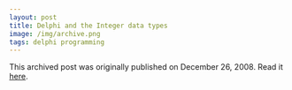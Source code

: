 ```yaml
---
layout: post
title: Delphi and the Integer data types
image: /img/archive.png
tags: delphi programming
---
```

This archived post was originally published on December 26, 2008. Read it [here](/alex.ciobanu.org/index4579.html).
